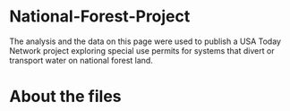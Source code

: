 # National-Forest-Project

The analysis and the data on this page were used to publish a USA Today Network project exploring special use permits for systems that divert or transport water on national forest land. 

# About the files

